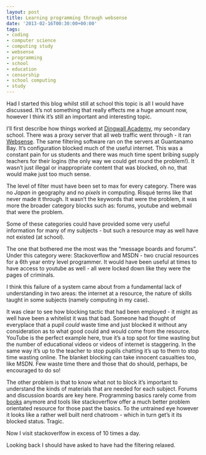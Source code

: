 ```yaml
---
layout: post
title: Learning programming through websense
date: '2013-02-16T00:30:00+00:00'
tags:
- coding
- computer science
- computing study
- websense
- programming
- school
- education
- censorship
- school computing
- study
---
```

Had I started this blog whilst still at school this topic is all I would have discussed. It’s not something that really effects me a huge amount now, however I think it’s still an important and interesting topic.

I’ll first describe how things worked at [Dingwall Academy](http://www.dingwallacademy.com/), my secondary school. There was a proxy server that all web traffic went through - it ran [Websense](http://en.wikipedia.org/wiki/Websense). The same filtering software ran on the servers at Guantanamo Bay. It’s configuration blocked much of the useful internet. This was a constant pain for us students and there was much time spent bribing supply teachers for their logins (the only way we could get round the problem!). It wasn’t just illegal or inappropriate content that was blocked, oh no, that would make just too much sense.

The level of filter must have been set to max for every category. There was no _Japan_ in geography and no _pixels_ in computing. Risqué terms like that never made it through. It wasn’t the keywords that were the problem, it was more the broader category blocks such as: forums, youtube and webmail that were the problem.

Some of these categories could have provided some very useful information for many of my subjects - but such a resource may as well have not existed (at school).

The one that bothered me the most was the “message boards and forums”. Under this category were: Stackoverflow and MSDN - two crucial resources for a 6th year entry level programmer. It would have been useful at times to have access to youtube as well - all were locked down like they were the pages of criminals.

I think this failure of a system came about from a fundamental lack of understanding in two areas: the internet at a resource, the nature of skills taught in some subjects (namely computing in my case).

It was clear to see how blocking tactic that had been employed - it might as well have been a whitelist it was that bad. Someone had thought of everyplace that a pupil _could_ waste time and just blocked it without any consideration as to what good could and would come from the resource. YouTube is the perfect example here, true it’s a top spot for time wasting but the number of educational videos or videos of internet is staggering. In the same way it’s up to the teacher to stop pupils chatting it’s up to them to stop time wasting online. The blanket blocking can take innocent casualties too, like MSDN. Few waste time there and those that do should, perhaps, be encouraged to do so!

The other problem is that to know what not to block it’s important to understand the kinds of materials that are needed for each subject. Forums and discussion boards are key here. Programming basics rarely come from [books](/blog/2012/12/06/programming-by-paperback.html) anymore and tools like stackoverflow offer a much better problem orientated resource for those past the basics. To the untrained eye however it looks like a rather well built nerd chatroom - which in turn get’s it its blocked status. Tragic.

Now I visit stackoverlfow in excess of 10 times a day.

Looking back I should have asked to have had the filtering relaxed.
